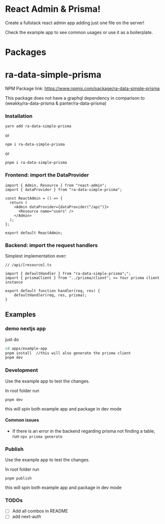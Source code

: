 # React Admin & Prisma!

Create a fullstack react admin app adding just one file on the server!

Check the example app to see common usages or use it as a boilerplate.

# Packages

# ra-data-simple-prisma

NPM Package link: https://www.npmjs.com/package/ra-data-simple-prisma

This package does not have a graphql dependency in comparison to (weakky/ra-data-prisma & panter/ra-data-prisma)

### Installation

```
yarn add ra-data-simple-prisma
```

or

```
npm i ra-data-simple-prisma
```

or

```
pnpm i ra-data-simple-prisma
```

### Frontend: import the DataProvider

```
import { Admin, Resource } from "react-admin";
import { dataProvider } from "ra-data-simple-prisma";

const ReactAdmin = () => {
  return (
    <Admin dataProvider={dataProvider("/api")}>
      <Resource name="users" />
    </Admin>
  );
};

export default ReactAdmin;
```

### Backend: import the request handlers

Simplest implementation ever:

```
// /api/[resource].ts

import { defaultHandler } from "ra-data-simple-prisma";";
import { prismaClient } from "../prisma/client"; <= Your prisma client instance

export default function handler(req, res) {
    defaultHandler(req, res, prisma);
}
```

## Examples

### demo nextjs app

just do

```bash
cd apps/example-app
pnpm install  //this will also generate the prisma client
pnpm dev
```

### Development

Use the example app to test the changes.

In root folder run

```
pnpm dev
```

this will spin both example app and package in dev mode

#### Common issues

- If there is an error in the backend regarding prisma not finding a table, run `npx prisma generate`

### Publish

Use the example app to test the changes.

In root folder run

```
pnpm publish
```

this will spin both example app and package in dev mode

### TODOs

- [ ] Add all combos in README
- [ ] add next-auth
